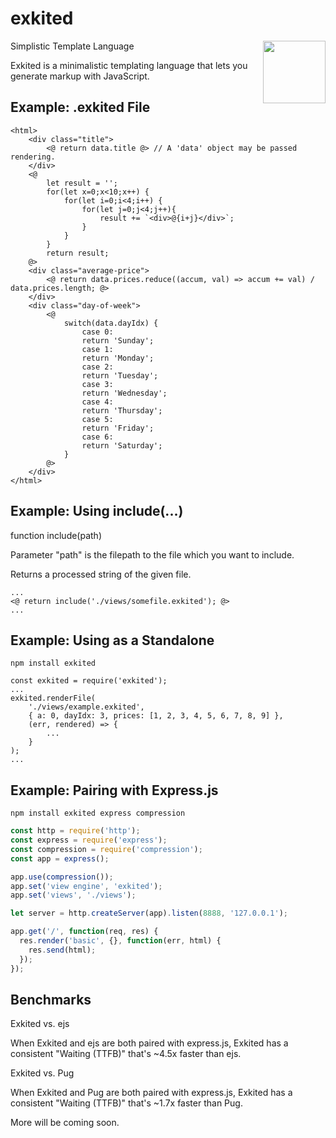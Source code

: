 # exkited

<img width="100px" height="100px" align="right" src="https://i.imgur.com/YCLsQnl.png"></img>

Simplistic Template Language

Exkited is a minimalistic templating language that lets you generate markup with JavaScript.

## Example: .exkited File

```
<html>
    <div class="title">
        <@ return data.title @> // A 'data' object may be passed rendering.
    </div>
    <@
        let result = '';
        for(let x=0;x<10;x++) {
            for(let i=0;i<4;i++) {
                for(let j=0;j<4;j++){
                    result += `<div>@{i+j}</div>`;
                }
            }
        }
        return result;
    @>
    <div class="average-price">
        <@ return data.prices.reduce((accum, val) => accum += val) / data.prices.length; @>
    </div>
    <div class="day-of-week">
        <@
            switch(data.dayIdx) {
                case 0:
                return 'Sunday';
                case 1:
                return 'Monday';
                case 2:
                return 'Tuesday';
                case 3:
                return 'Wednesday';
                case 4:
                return 'Thursday';
                case 5:
                return 'Friday';
                case 6:
                return 'Saturday';
            }
        @>
    </div>
</html>
```

## Example: Using include(...)

function include(path)

Parameter "path" is the filepath to the file which you want to include.

Returns a processed string of the given file.

```
...
<@ return include('./views/somefile.exkited'); @>
...
```

## Example: Using as a Standalone

```
npm install exkited
```

```
const exkited = require('exkited');
...
exkited.renderFile(
    './views/example.exkited',
    { a: 0, dayIdx: 3, prices: [1, 2, 3, 4, 5, 6, 7, 8, 9] },
    (err, rendered) => {
        ...
    }
);
...
```

## Example: Pairing with Express.js

```
npm install exkited express compression
```

```js
const http = require('http');
const express = require('express');
const compression = require('compression');
const app = express();

app.use(compression());
app.set('view engine', 'exkited');
app.set('views', './views');

let server = http.createServer(app).listen(8888, '127.0.0.1');

app.get('/', function(req, res) {
  res.render('basic', {}, function(err, html) {
    res.send(html);
  });
});
```

## Benchmarks

Exkited vs. ejs

When Exkited and ejs are both paired with express.js, Exkited has a consistent "Waiting (TTFB)" that's ~4.5x faster than ejs.

Exkited vs. Pug

When Exkited and Pug are both paired with express.js, Exkited has a consistent "Waiting (TTFB)" that's ~1.7x faster than Pug.

More will be coming soon.
